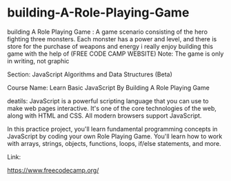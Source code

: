 # building-A-Role-Playing-Game
building A Role Playing Game : A game scenario consisting of the hero fighting three monsters. Each monster has a power and level, and there is store for the purchase of weapons and energy i really enjoy building this game with the help of  (FREE CODE CAMP WEBSITE) 
Note: The game is only in writing, not graphic


Section: JavaScript Algorithms and Data Structures (Beta)

Course Name: Learn Basic JavaScript By Building A Role Playing Game

deatils: JavaScript is a powerful scripting language that you can use to make web pages interactive. It's one of the core technologies of the web, along with HTML and CSS. All modern browsers support JavaScript.

In this practice project, you'll learn fundamental programming concepts in JavaScript by coding your own Role Playing Game. You'll learn how to work with arrays, strings, objects, functions, loops, if/else statements, and more.

Link: 

https://www.freecodecamp.org/
